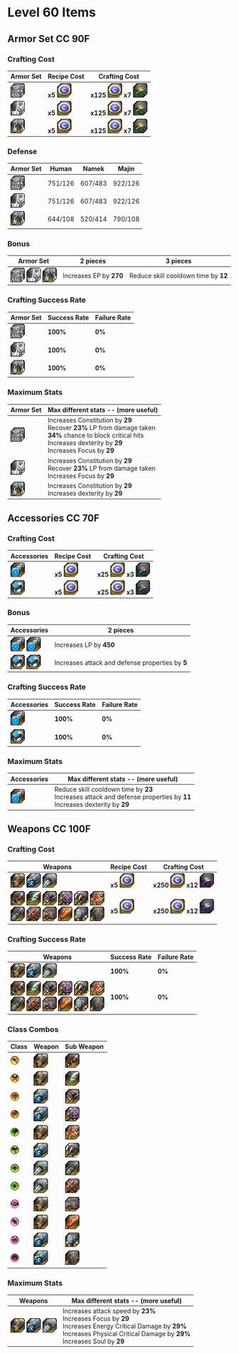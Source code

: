 # Level 60 Items

## Armor Set CC 90F

### Crafting Cost
| Armor Set | Recipe Cost | Crafting Cost |
| - | - | - |
| ![](../_images/jarmor60.png) | **x5** ![](../_images/ccoins.png) | **x125** ![](../_images/ccoins.png) **x7** ![](../_images/itemcc90.png) |
| ![](../_images/parmor60.png) | **x5** ![](../_images/ccoins.png) | **x125** ![](../_images/ccoins.png) **x7** ![](../_images/itemcc90.png) |
| ![](../_images/sarmor60.png) | **x5** ![](../_images/ccoins.png) | **x125** ![](../_images/ccoins.png) **x7** ![](../_images/itemcc90.png) |

### Defense
| Armor Set | Human | Namek | Majin | 
| - | - | - | - |
| ![](../_images/jarmor60.png) | 751/126 | 607/483 | 922/126 |
| ![](../_images/parmor60.png) | 751/126 | 607/483 | 922/126 |
| ![](../_images/sarmor60.png) | 644/108 | 520/414 | 790/108 |

### Bonus
| Armor Set | 2 pieces | 3 pieces |
| - | - | - |
| ![](../_images/jarmor60.png) ![](../_images/parmor60.png) ![](../_images/sarmor60.png) | Increases EP by **270** | Reduce skill cooldown time by **12** |

### Crafting Success Rate
| Armor Set | Success Rate | Failure Rate |
| - | - | - |
| ![](../_images/jarmor60.png) | **100%**  | **0%** |
| ![](../_images/parmor60.png) | **100%**  | **0%** |
| ![](../_images/sarmor60.png) | **100%**  | **0%** |

### Maximum Stats
| Armor Set | Max different stats -- (more useful) |
| - | - |
| ![](../_images/jarmor60.png) | Increases Constitution by **29** <br> Recover **23%** LP from damage taken <br> **34%** chance to block critical hits <br> Increases dexterity by **29** <br> Increases Focus by **29** |
| ![](../_images/parmor60.png) | Increases Constitution by **29** <br> Recover **23%** LP from damage taken <br> Increases Focus by **29** |
| ![](../_images/sarmor60.png) | Increases Constitution by **29** <br> Increases dexterity by **29** |


## Accessories CC 70F

### Crafting Cost
| Accessories | Recipe Cost | Crafting Cost | 
| - | - | - |
| ![](../_images/ear60.png)| **x5** ![](../_images/ccoins.png) | **x25** ![](../_images/ccoins.png) **x3** ![](../_images/itemcc70.png) |
| ![](../_images/rin60.png)| **x5** ![](../_images/ccoins.png) | **x25** ![](../_images/ccoins.png) **x3** ![](../_images/itemcc70.png) |

### Bonus
| Accessories | 2 pieces | 
| - | - |
| ![](../_images/ear60.png) ![](../_images/ear60.png)| Increases LP by **450** |
| ![](../_images/rin60.png) ![](../_images/rin60.png)| Increases attack and defense properties by **5** |

### Crafting Success Rate
| Accessories | Success Rate | Failure Rate |
| - | - | - |
| ![](../_images/ear60.png) | **100%**  | **0%** |
| ![](../_images/rin60.png) | **100%**  | **0%** |

### Maximum Stats
| Accessories | Max different stats -- (more useful) |
| - | - |
| ![](../_images/ear60.png) | Reduce skill cooldown time by **23** <br> Increases attack and defense properties by **11** <br> Increases dexterity by **29** |


## Weapons CC 100F
### Crafting Cost
| Weapons | Recipe Cost | Crafting Cost |
| - | - | - |
| ![](../_images/pgloves100.png) ![](../_images/mgloves100.png) ![](../_images/staff100.png) | **x5** ![](../_images/ccoins.png) | **x250** ![](../_images/ccoins.png) **x12** ![](../_images/itemcc100.png)  |
| ![](../_images/stick100.png) ![](../_images/sword100.png) ![](../_images/crosier100.png) ![](../_images/fan100.png) ![](../_images/axe100.png) ![](../_images/claws100.png) <br> ![](../_images/scroll100.png) ![](../_images/gem100.png) ![](../_images/trumpet100.png) ![](../_images/chef100.png) ![](../_images/drum100.png) ![](../_images/mask100.png) | **x5** ![](../_images/ccoins.png) | **x250** ![](../_images/ccoins.png) **x12** ![](../_images/itemcc100.png)  |

### Crafting Success Rate
| Weapons | Success Rate | Failure Rate |
| - | - | - |
| ![](../_images/pgloves100.png) ![](../_images/mgloves100.png) ![](../_images/staff100.png) | **100%**  | **0%** |
| ![](../_images/stick100.png) ![](../_images/sword100.png) ![](../_images/crosier100.png) ![](../_images/fan100.png) ![](../_images/axe100.png) ![](../_images/claws100.png) <br> ![](../_images/scroll100.png) ![](../_images/gem100.png) ![](../_images/trumpet100.png) ![](../_images/chef100.png) ![](../_images/drum100.png) ![](../_images/mask100.png) | **100%**  | **0%** |

### Class Combos
| Class | Weapon | Sub Weapon |
| - | - | - |
| ![](../_images/ficon.png) |![](../_images/pgloves100.png) | ![](../_images/stick100.png) |
| ![](../_images/swicon.png) |![](../_images/pgloves100.png) | ![](../_images/sword100.png) |
| ![](../_images/ticon.png) |![](../_images/mgloves100.png) | ![](../_images/crosier100.png) |
| ![](../_images/cicon.png) |![](../_images/mgloves100.png) | ![](../_images/fan100.png) |
| ![](../_images/dwicon.png) |![](../_images/pgloves100.png) | ![](../_images/claws100.png) |
| ![](../_images/skicon.png) |![](../_images/mgloves100.png) | ![](../_images/axe100.png) |
| ![](../_images/dpicon.png) |![](../_images/staff100.png) | ![](../_images/scroll100.png) |
| ![](../_images/ppicon.png) |![](../_images/staff100.png) | ![](../_images/gem100.png) |
| ![](../_images/uicon.png) |![](../_images/pgloves100.png) | ![](../_images/trumpet100.png) |
| ![](../_images/gicon.png) |![](../_images/pgloves100.png) | ![](../_images/chef100.png) |
| ![](../_images/picon.png) |![](../_images/mgloves100.png) | ![](../_images/drum100.png) |
| ![](../_images/kicon.png) |![](../_images/mgloves100.png) | ![](../_images/mask100.png) |

### Maximum Stats
| Weapons | Max different stats -- (more useful) |
| - | - |
| ![](../_images/pgloves100.png) ![](../_images/mgloves100.png) ![](../_images/staff100.png) | Increases attack speed by **23%** <br> Increases Focus by **29** <br> Increases Energy Critical Damage by **29%** <br> Increases Physical Critical Damage by **29%** <br> Increases Soul by **29** |